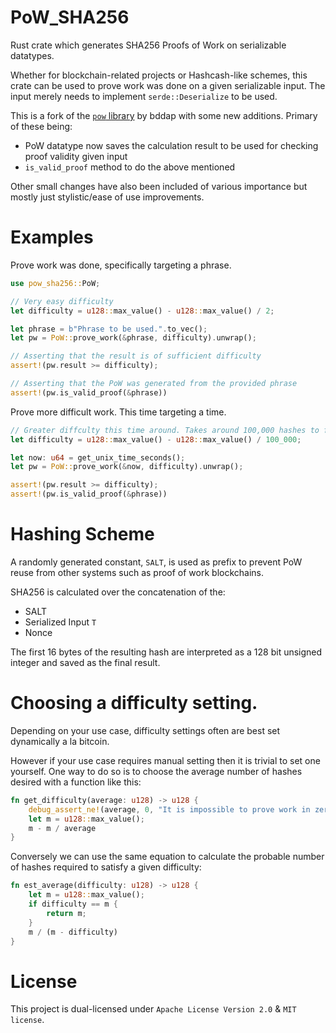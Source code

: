 # PoW_SHA256

Rust crate which generates SHA256 Proofs of Work on serializable datatypes. 

Whether for blockchain-related projects or Hashcash-like schemes, this crate can be used to prove work was done on a given serializable input. The input merely needs to implement `serde::Deserialize` to be used.

This is a fork of the [`pow` library](https://github.com/bddap/pow) by bddap with some new additions. Primary of these being:

- PoW datatype now saves the calculation result to be used for checking proof validity given input
- `is_valid_proof` method to do the above mentioned

Other small changes have also been included of various importance but mostly just stylistic/ease of use improvements.

# Examples

Prove work was done, specifically targeting a phrase.

```rust
use pow_sha256::PoW;

// Very easy difficulty
let difficulty = u128::max_value() - u128::max_value() / 2;

let phrase = b"Phrase to be used.".to_vec();
let pw = PoW::prove_work(&phrase, difficulty).unwrap();

// Asserting that the result is of sufficient difficulty
assert!(pw.result >= difficulty);

// Asserting that the PoW was generated from the provided phrase
assert!(pw.is_valid_proof(&phrase))
```

Prove more difficult work. This time targeting a time.

```rust
// Greater diffculty this time around. Takes around 100,000 hashes to find a nonce of the correct difficulty.
let difficulty = u128::max_value() - u128::max_value() / 100_000;

let now: u64 = get_unix_time_seconds();
let pw = PoW::prove_work(&now, difficulty).unwrap();

assert!(pw.result >= difficulty);
assert!(pw.is_valid_proof(&phrase))
```


# Hashing Scheme

A randomly generated constant, `SALT`, is used as prefix to prevent PoW reuse from other systems such as proof of work blockchains.

SHA256 is calculated over the concatenation of the:
- SALT
- Serialized Input `T` 
- Nonce

The first 16 bytes of the resulting hash are interpreted as a 128 bit unsigned integer and saved as the final result.


# Choosing a difficulty setting.

Depending on your use case, difficulty settings often are best set dynamically a la bitcoin.

However if your use case requires manual setting then it is trivial to set one yourself. One way to do so is to choose the average number of hashes desired with a function like this:

```rust
fn get_difficulty(average: u128) -> u128 {
    debug_assert_ne!(average, 0, "It is impossible to prove work in zero attempts.");
    let m = u128::max_value();
    m - m / average
}
```

Conversely we can use the same equation to calculate the probable number of hashes required to satisfy a given difficulty:

```rust
fn est_average(difficulty: u128) -> u128 {
    let m = u128::max_value();
    if difficulty == m {
        return m;
    } 
    m / (m - difficulty)
}
```

# License

This project is dual-licensed under `Apache License Version 2.0` & `MIT license`.
